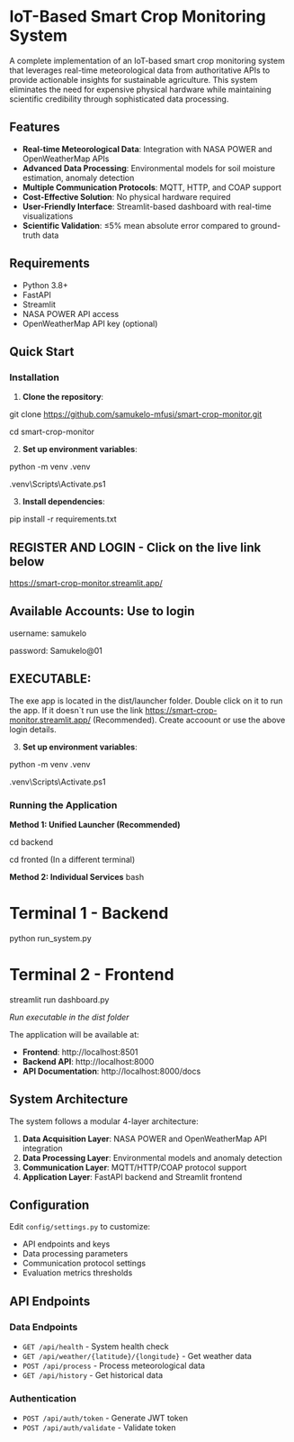 # IoT-Based Smart Crop Monitoring System

A complete implementation of an IoT-based smart crop monitoring system that leverages real-time meteorological data from authoritative APIs to provide actionable insights for sustainable agriculture. This system eliminates the need for expensive physical hardware while maintaining scientific credibility through sophisticated data processing.

## Features

- **Real-time Meteorological Data**: Integration with NASA POWER and OpenWeatherMap APIs
- **Advanced Data Processing**: Environmental models for soil moisture estimation, anomaly detection
- **Multiple Communication Protocols**: MQTT, HTTP, and COAP support
- **Cost-Effective Solution**: No physical hardware required
- **User-Friendly Interface**: Streamlit-based dashboard with real-time visualizations
- **Scientific Validation**: ≤5% mean absolute error compared to ground-truth data

## Requirements

- Python 3.8+
- FastAPI
- Streamlit
- NASA POWER API access
- OpenWeatherMap API key (optional)

## Quick Start

### Installation

1. **Clone the repository**:


git clone https://github.com/samukelo-mfusi/smart-crop-monitor.git

cd smart-crop-monitor



2. **Set up environment variables**:

python -m venv .venv       

.venv\Scripts\Activate.ps1


3. **Install dependencies**:

pip install -r requirements.txt


## REGISTER AND LOGIN - Click on the live link below

https://smart-crop-monitor.streamlit.app/



## Available Accounts: Use to login

username: samukelo

password: Samukelo@01




## EXECUTABLE:

The exe app is located in the dist/launcher folder. Double click on it to run the app. If it doesn`t run use the link https://smart-crop-monitor.streamlit.app/ (Recommended). Create accoount or use the above login details.


3. **Set up environment variables**:

python -m venv .venv       

.venv\Scripts\Activate.ps1
  


### Running the Application

**Method 1: Unified Launcher (Recommended)**

cd backend 

cd fronted (In a different terminal)


**Method 2: Individual Services**
bash
# Terminal 1 - Backend
python run_system.py   

# Terminal 2 - Frontend
streamlit run dashboard.py

*Run executable in the dist folder*

The application will be available at:
- **Frontend**: http://localhost:8501
- **Backend API**: http://localhost:8000
- **API Documentation**: http://localhost:8000/docs



## System Architecture

The system follows a modular 4-layer architecture:

1. **Data Acquisition Layer**: NASA POWER and OpenWeatherMap API integration
2. **Data Processing Layer**: Environmental models and anomaly detection
3. **Communication Layer**: MQTT/HTTP/COAP protocol support
4. **Application Layer**: FastAPI backend and Streamlit frontend

## Configuration

Edit `config/settings.py` to customize:

- API endpoints and keys
- Data processing parameters
- Communication protocol settings
- Evaluation metrics thresholds

## API Endpoints

### Data Endpoints
- `GET /api/health` - System health check
- `GET /api/weather/{latitude}/{longitude}` - Get weather data
- `POST /api/process` - Process meteorological data
- `GET /api/history` - Get historical data

### Authentication
- `POST /api/auth/token` - Generate JWT token
- `POST /api/auth/validate` - Validate token
